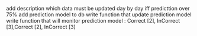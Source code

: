 add description which data must be updated day by day
iff predicttion over 75% add prediction model to db
write function that update prediction model
write function that will monitor prediction model : Correct [2], InCorrect [3],Correct [2], InCorrect [3]
